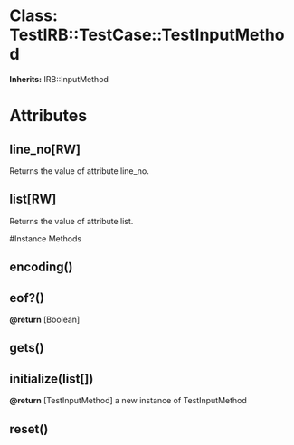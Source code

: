 # Class: TestIRB::TestCase::TestInputMethod
**Inherits:** IRB::InputMethod
    



# Attributes
## line_no[RW] [](#attribute-i-line_no)
Returns the value of attribute line_no.

## list[RW] [](#attribute-i-list)
Returns the value of attribute list.


#Instance Methods
## encoding() [](#method-i-encoding)

## eof?() [](#method-i-eof?)

**@return** [Boolean] 

## gets() [](#method-i-gets)

## initialize(list[]) [](#method-i-initialize)

**@return** [TestInputMethod] a new instance of TestInputMethod

## reset() [](#method-i-reset)

